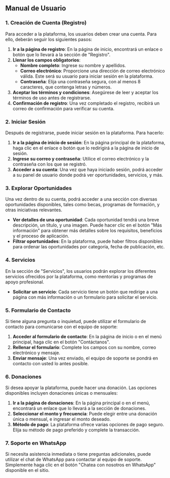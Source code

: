 ## Manual de Usuario

### 1. **Creación de Cuenta (Registro)**

Para acceder a la plataforma, los usuarios deben crear una cuenta. Para ello, deberán seguir los siguientes pasos:

1. **Ir a la página de registro**: En la página de inicio, encontrará un enlace o botón que lo llevará a la sección de "Registro". 
2. **Llenar los campos obligatorios**:
   - **Nombre completo**: Ingrese su nombre y apellidos.
   - **Correo electrónico**: Proporcione una dirección de correo electrónico válida. Este será su usuario para iniciar sesión en la plataforma.
   - **Contraseña**: Elija una contraseña segura, con al menos 8 caracteres, que contenga letras y números.
3. **Aceptar los términos y condiciones**: Asegúrese de leer y aceptar los términos de uso antes de registrarse.
4. **Confirmación de registro**: Una vez completado el registro, recibirá un correo de confirmación para verificar su cuenta.

### 2. **Iniciar Sesión**

Después de registrarse, puede iniciar sesión en la plataforma. Para hacerlo:

1. **Ir a la página de inicio de sesión**: En la página principal de la plataforma, haga clic en el enlace o botón que lo redirigirá a la página de inicio de sesión.
2. **Ingrese su correo y contraseña**: Utilice el correo electrónico y la contraseña con los que se registró.
3. **Acceder a su cuenta**: Una vez que haya iniciado sesión, podrá acceder a su panel de usuario donde podrá ver oportunidades, servicios, y más.

### 3. **Explorar Oportunidades**

Una vez dentro de su cuenta, podrá acceder a una sección con diversas oportunidades disponibles, tales como becas, programas de formación, y otras iniciativas relevantes.

- **Ver detalles de una oportunidad**: Cada oportunidad tendrá una breve descripción, un título, y una imagen. Puede hacer clic en el botón "Más información" para obtener más detalles sobre los requisitos, beneficios y el proceso de aplicación.
- **Filtrar oportunidades**: En la plataforma, puede haber filtros disponibles para ordenar las oportunidades por categoría, fecha de publicación, etc.

### 4. **Servicios**

En la sección de "Servicios", los usuarios podrán explorar los diferentes servicios ofrecidos por la plataforma, como mentorías y programas de apoyo profesional.

- **Solicitar un servicio**: Cada servicio tiene un botón que redirige a una página con más información o un formulario para solicitar el servicio.

### 5. **Formulario de Contacto**

Si tiene alguna pregunta o inquietud, puede utilizar el formulario de contacto para comunicarse con el equipo de soporte:

1. **Acceder al formulario de contacto**: En la página de inicio o en el menú principal, haga clic en el botón "Contáctanos".
2. **Rellenar el formulario**: Complete los campos con su nombre, correo electrónico y mensaje.
3. **Enviar mensaje**: Una vez enviado, el equipo de soporte se pondrá en contacto con usted lo antes posible.

### 6. **Donaciones**

Si desea apoyar la plataforma, puede hacer una donación. Las opciones disponibles incluyen donaciones únicas o mensuales:

1. **Ir a la página de donaciones**: En la página principal o en el menú, encontrará un enlace que lo llevará a la sección de donaciones.
2. **Seleccionar el monto y frecuencia**: Puede elegir entre una donación única o mensual, e ingresar el monto deseado.
3. **Método de pago**: La plataforma ofrece varias opciones de pago seguro. Elija su método de pago preferido y complete la transacción.

### 7. **Soporte en WhatsApp**

Si necesita asistencia inmediata o tiene preguntas adicionales, puede utilizar el chat de WhatsApp para contactar al equipo de soporte. Simplemente haga clic en el botón "Chatea con nosotros en WhatsApp" disponible en el sitio.
